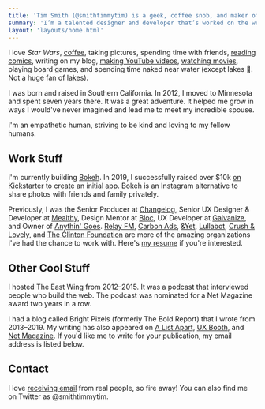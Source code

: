 ```yaml
---
title: 'Tim Smith (@smithtimmytim) is a geek, coffee snob, and maker of stuff'
summary: 'I’m a talented designer and developer that’s worked on the web for over ten years building thoughtful, intuitive, and inclusive user experiences in Oceanside, CA.'
layout: 'layouts/home.html'
---
```


I love *Star Wars*, [coffee](https://youtu.be/sNlf_SLh_v4), taking pictures, spending time with friends, [reading comics](https://leagueofcomicgeeks.com/profile/smithtimmytim), writing on my blog, [making YouTube videos](https://www.youtube.com/smithtimmytim), [watching movies](https://letterboxd.com/ttimsmith/), playing board games, and spending time naked near water (except lakes 🤮. Not a huge fan of lakes).

I was born and raised in Southern California. In 2012, I moved to Minnesota and spent seven years there. It was a great adventure. It helped me grow in ways I would've never imagined and lead me to meet my incredible spouse.

I'm an empathetic human, striving to be kind and loving to my fellow humans. 

## Work Stuff

I'm currently building [Bokeh](https://bokeh.pics/). In 2019, I successfully raised over $10k [on Kickstarter](https://www.kickstarter.com/projects/timothybsmith/bokeh-private-independent-and-user-funded-photo-sh/description) to create an initial app. Bokeh is an Instagram alternative to share photos with friends and family privately.

Previously, I was the Senior Producer at [Changelog](https://changelog.com/), Senior UX Designer & Developer at [Mealthy](https://mealthy.com/), Design Mentor at [Bloc](https://www.bloc.io/), UX Developer at [Galvanize](https://www.wegalvanize.com/), and Owner of [Anythin' Goes](https://anythingoes.net/). [Relay FM](https://www.relay.fm/), [Carbon Ads](https://carbonads.net/), [&Yet](https://andyet.com/), [Lullabot](https://www.lullabot.com/), [Crush & Lovely](https://crushlovely.com/), and [The Clinton Foundation](https://www.clintonfoundation.org/) are more of the amazing organizations I've had the chance to work with. Here's [my resume](/files/timsmith-resume.pdf) if you're interested.

## Other Cool Stuff

I hosted The East Wing from 2012–2015. It was a podcast that interviewed people who build the web. The podcast was nominated for a Net Magazine award two years in a row.

I had a blog called Bright Pixels (formerly The Bold Report) that I wrote from 2013–2019. My writing has also appeared on [A List Apart](https://alistapart.com/blog/post/organize-that-sass/), [UX Booth](https://www.uxbooth.com/articles/consistency-key-to-a-better-user-experience/), and [Net Magazine](https://www.creativebloq.com/how-to/create-a-responsive-layout-with-css-grid). If you'd like me to write for your publication, my email address is listed below.

## Contact

I love [receiving email](mailto:smith@ttimsmith.com) from real people, so fire away! You can also find me on Twitter as @smithtimmytim.
